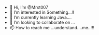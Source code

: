 - 👋 Hi, I’m @Mrst007
- 👀 I’m interested in Something...!!
- 🌱 I’m currently learning Java....
- 💞️ I’m looking to collaborate on ...
- 📫 How to reach me ...understand....me..!!!

<!---
Mrst007/Mrst007 is a ✨ special ✨ repository because its `README.md` (this file) appears on your GitHub profile.
You can click the Preview link to take a look at your changes.
--->
